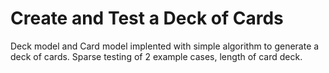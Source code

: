 Create and Test a Deck of Cards
===============================

Deck model and Card model implented with simple  algorithm to generate
a deck of cards. Sparse testing of 2 example cases, length of card deck. 
